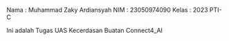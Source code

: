 Nama : Muhammad Zaky Ardiansyah
NIM : 23050974090
Kelas : 2023 PTI-C

Ini adalah Tugas UAS Kecerdasan Buatan Connect4_AI
